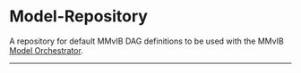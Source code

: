 # Model-Repository
A repository for default MMvIB DAG definitions to be used with the MMvIB [Model Orchestrator](https://github.com/MultiModelling/Model-Orchestrator).

***

